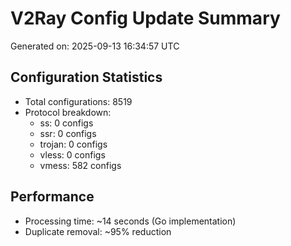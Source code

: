 # V2Ray Config Update Summary
Generated on: 2025-09-13 16:34:57 UTC

## Configuration Statistics
- Total configurations: 8519
- Protocol breakdown:
  - ss: 0 configs
  - ssr: 0 configs
  - trojan: 0 configs
  - vless: 0 configs
  - vmess: 582 configs

## Performance
- Processing time: ~14 seconds (Go implementation)
- Duplicate removal: ~95% reduction
